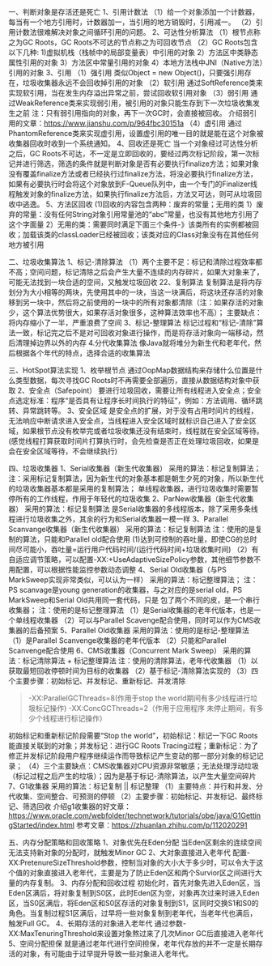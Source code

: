 一、判断对象是存活还是死亡
1、引用计数法
（1）给一个对象添加一个计数器，每当有一个地方引用时，计数器加一，当引用的地方销毁时，引用减一。
（2）引用计数法很难解决对象之间循环引用的问题。
2、可达性分析算法
（1）根节点称之为GC Roots，GC Roots不可达的节点称之为可回收节点
（2）GC Roots包含以下几种:
1)虚拟机栈（栈帧中的局部变量表）中引用的对象
2）方法区中类静态属性引用的对象
3）方法区中常量引用的对象
4）本地方法栈中JNI（Native方法）引用的对象
3、引用
（1）强引用
类似Object = new Object()，只要强引用存在，垃圾收集器永远不会回收掉引用的对象
（2）软引用
通过SoftReference类来实现软引用，当在发生内存溢出异常之前，尝试回收软引用对象
（3）弱引用
通过WeakReference类来实现弱引用，被引用的对象只能生存到下一次垃圾收集发生之前
注：只有弱引用指向的对象，再下一次GC时，会直接被回收。
介绍弱引用的文章：https://www.jianshu.com/p/964fbc30151a
（4）虚引用
通过PhantomReference类来实现虚引用，设置虚引用的唯一目的就是能在这个对象被收集器回收时收到一个系统通知。
4、回收还是死亡
当一个对象经过可达性分析之后，GC Roots不可达，不一定是立即回收的，要经过两次标记阶段，第一次标记并进行筛选，筛选的条件就是判断对象是否有必要执行finalize方法；如果对象没有覆盖finalize方法或者已经执行过finalize方法，将没必要执行finalize方法，如果有必要执行时会将这个对象放到F-Queue队列中，由一个专门的Finalizer线程触发对象的finalize方法，如果执行finalize方法后，方法又可达，则可从垃圾回收中逃逸。
5、方法区回收
(1)回收的内容包含两种：废弃的常量；无用的类
1）废弃的常量：没有任何String对象引用常量池的“abc”常量，也没有其他地方引用了这个字面量
2）无用的类：需要同时满足下面三个条件-》该类所有的实例都被回收；加载该类的classLoader已经被回收；该类对应的Class对象没有在其他任何地方被引用

二、垃圾收集算法
1、标记-清除算法
（1）两个主要不足：标记和清除过程效率都不高；空间问题，标记清除之后会产生大量不连续的内存碎片，如果大对象来了，可能无法找到一块合适的空间，又触发垃圾回收
22、复制算法
复制算法是将内存划分为大小相等的两块，先使用其中的一块，当这一块满后，将这块还存活的对象移到另一块中，然后将之前使用的一块中的所有对象都清除（注：如果存活的对象少，这个算法优势很大，如果存活对象很多，这种算法效率也不高）；
主要缺点：将内存缩小了一半，严重浪费了空间
3、标记-整理算法
标记过程和“标记-清除”算法一致，标记完之后不是对可回收对象进行操作，而是将存活对象向一端移动，然后清理掉边界以外的内存
4.分代收集算法
像Java就将堆分为新生代和老年代，然后根据各个年代的特点，选择合适的收集算法

三、HotSpot算法实现
1、枚举根节点
通过OopMap数据结构来存储什么位置是什么类型数据，每次寻找GC Roots时不再需要全部遍历，直接从数据结构对象中获取
2、安全点（Safepoint）
要进行垃圾回收，需要让所有线程进入安全点；安全点选定标准：程序“是否具有让程序长时间执行的特征”，例如：方法调用、循环跳转、异常跳转等。
3、安全区域
是安全点的扩展，对于没有占用时间片的线程，无法响应中断请求进入安全点，当线程进入安全区域时就标识自己进入了安全区域，如果根节点没有枚举完或者垃圾收集还没有结束时，线程就在安全区域等待。(感觉线程打算获取时间片打算执行时，会先检查是否正在处理垃圾回收，如果是会在安全区域等待，不会继续执行)

四、垃圾收集器
1、Serial收集器（新生代收集器）
采用的算法：标记复制算法；
注：采用标记复制算法，因为新生代的对象基本都是朝生夕死的对象，所以新生代的垃圾收集器基本都是采用的复制算法；
单线程收集器，进行垃圾收集时需要暂停所有的工作线程，作用于年轻代的垃圾收集
2、ParNew收集器（新生代收集器）
采用的算法：标记复制算法
是Serial收集器的多线程版本，除了采用多条线程进行垃圾收集之外，其余的行为和Serial收集器一模一样
3、Parallel Scanvange收集器（新生代收集器）
采用的算法：标记复制算法
注：使用的是复制的算法，只能和Parallel old配合使用
(1)达到可控制的吞吐量，即使CG的总时间尽可能小，吞吐量=运行用户代码时间/(运行代码时间+垃圾收集时间)
（2）有自适应调节策略，可以配置-XX:+UseAdaptiveSizePolicy参数，其他细节参数不用配置，可以根据性能监控参数动态调整
4、Serial Old收集器（与PS MarkSweep实现非常类似，可以认为一样）
采用的算法：标记整理算法；
注：PS scanvage是young generation的收集器，与之对应的是serial old，PS MarkSweep和Serial Old共用同一套代码，只是
包了两个不同的皮，是一个串行收集器；
注：使用的是标记整理算法
（1）是Serial收集器的老年代版本，也是一个单线程收集器
（2）可以与Parallel Scavenge配合使用，同时可以作为CMS收集器的后备预案
5、Parallel Old收集器
采用的算法：使用的是标记-整理算法
（1）是Parallel Scanvenge收集器的老年代版本
（2）只能和Parallel Scanvenge配合使用
6、CMS收集器（Concurrent Mark Sweep）
采用的算法：标记清除算法 + 标记整理算法
注：使用的清除算法，老年代收集器
（1）以获取最短回收停顿时间为目标的收集器
（2）基于标记-清除算法实现的
（3）四个主要步骤：初始标记、并发标记、重新标记、并发清除
> -XX:ParallelGCThreads=8(作用于stop the world期间有多少线程进行垃圾标记操作) -XX:ConcGCThreads=2（作用于应用程序
未停止期间，有多少个线程进行标记操作）


初始标记和重新标记阶段需要“Stop the world”，初始标记：标记一下GC Roots能直接关联到的对象；并发标记：进行GC Roots Tracing过程；重新标记：为了修正并发标记阶段用户程序继续运作而导致标记产生变动的那一部分对象的标记记录；
（4）三个主要缺点：CMS收集器对CPU资源非常敏感；无法处理浮动垃圾（标记过程之后产生的垃圾）；因为是基于标记-清除算法，以产生大量空间碎片
7、G1收集器
采用的算法：标记复制 || 标记整理
（1）主要特点：并行和并发、分代收集、空间整合、可预测的停顿
（2）主要步骤：初始标记、并发标记、最终标记、筛选回收
介绍g1收集器的好文章：https://www.oracle.com/webfolder/technetwork/tutorials/obe/java/G1GettingStarted/index.html
参考文章：https://zhuanlan.zhihu.com/p/112020291


五、内存分配策略和回收策略
1、对象优先在Eden分配
当Eden区剩余的连续空间无法支持新对象的分配时，就触发Minor GC
2、大对象直接进入老年代
配置-XX:PretenureSizeThreshold参数，控制当对象的大小大于多少时，可以令大于这个值的对象直接进入老年代，主要是为了防止Eden区和两个Survior区之间进行大量的内存复制。
3、内存分配和回收过程
初始化时，首先对象先进入Eden区，当Eden区满后，将对象复制到S0区，此时Eden区为空，对象再次过来时进入Eden区，当S0区满后，将Eden区和S0区存活的对象复制到S1，区同时交换S1和S0的角色。当复制过程S1区满后，过早将一些对象复制到老年代，当老年代也满后，触发Full GC。
4、长期存活的对象进入老年代
通过参数-XX:MaxTenuringThreshold来设置对象熬过来了几次Minor GC后直接进入老年代
5、空间分配担保
就是通过老年代进行空间担保，老年代存放的并不一定是长期存活的对象，有可能由于过早提升导致一些对象进入老年代。
